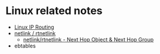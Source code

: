 # Linux related notes

- [Linux IP Routing](iprouting.md)
- [netlink / rtnetlink](netlink.md)
  - [netlink/rtnetlink - Next Hop Object & Next Hop Group](netlink-nexthop.md)
- ebtables
